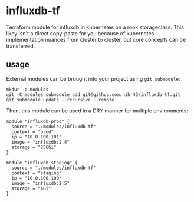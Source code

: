 # influxdb-tf

Terraform module for influxdb in kubernetes on a rook storageclass.
This likey isn't a direct copy-paste for you because of kubernetes implementation nuances from cluster to cluster, but core concepts can be transferred.

## usage

External modules can be brought into your project using `git submodule`:

```
mkdur -p modules
git -C modules submodule add git@github.com:nihr43/influxdb-tf.git
git submodule update --recursive --remote
```

Then, this module can be used in a DRY manner for multiple environments:

```
module "influxdb-prod" {
  source = "./modules/influxdb-tf"
  context = "prod"
  ip = "10.0.100.101"
  image = "influxdb:2.4"
  storage = "256Gi"
}

module "influxdb-staging" {
  source = "./modules/influxdb-tf"
  context = "staging"
  ip = "10.0.100.100"
  image = "influxdb:2.5"
  storage = "4Gi"
}
```

